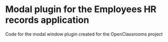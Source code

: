 # Modal plugin for the Employees HR records application

Code for the modal window plugin created for the OpenClassrooms project
